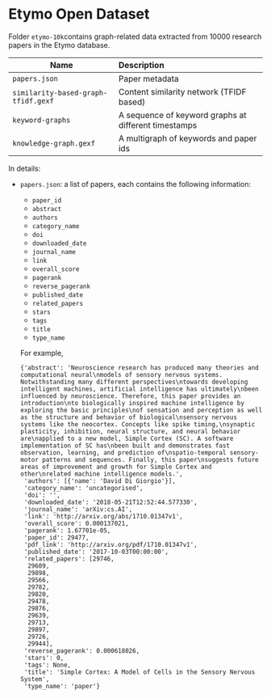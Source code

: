 # Etymo Open Dataset


Folder `etymo-10k`contains graph-related data extracted from 10000 research papers in the Etymo database.


| Name         | Description  |
| -------------| :-----|
| `papers.json`     | Paper metadata  |
| `similarity-based-graph-tfidf.gexf`    |  Content similarity network (TFIDF based) |
| `keyword-graphs` | A sequence of keyword graphs at different timestamps |
| `knowledge-graph.gexf` | A multigraph of keywords and paper ids |



In details:

* `papers.json`: a list of papers, each contains the following information:
  - `paper_id`
  - `abstract`
  - `authors`
  - `category_name`
  - `doi`
  - `downloaded_date`
  - `journal_name`
  - `link`
  - `overall_score`
  - `pagerank`
  - `reverse_pagerank`
  - `published_date`
  - `related_papers`
  - `stars`
  - `tags`
  - `title`
  - `type_name`

  For example,
  ```
  {'abstract': 'Neuroscience research has produced many theories and computational neural\nmodels of sensory nervous systems. Notwithstanding many different perspectives\ntowards developing intelligent machines, artificial intelligence has ultimately\nbeen influenced by neuroscience. Therefore, this paper provides an introduction\nto biologically inspired machine intelligence by exploring the basic principles\nof sensation and perception as well as the structure and behavior of biological\nsensory nervous systems like the neocortex. Concepts like spike timing,\nsynaptic plasticity, inhibition, neural structure, and neural behavior are\napplied to a new model, Simple Cortex (SC). A software implementation of SC has\nbeen built and demonstrates fast observation, learning, and prediction of\nspatio-temporal sensory-motor patterns and sequences. Finally, this paper\nsuggests future areas of improvement and growth for Simple Cortex and other\nrelated machine intelligence models.',
   'authors': [{'name': 'David Di Giorgio'}],
   'category_name': 'uncategorised',
   'doi': '',
   'downloaded_date': '2018-05-21T12:52:44.577330',
   'journal_name': 'arXiv:cs.AI',
   'link': 'http://arxiv.org/abs/1710.01347v1',
   'overall_score': 0.000137021,
   'pagerank': 1.67701e-05,
   'paper_id': 29477,
   'pdf_link': 'http://arxiv.org/pdf/1710.01347v1',
   'published_date': '2017-10-03T00:00:00',
   'related_papers': [29746,
    29609,
    29898,
    29566,
    29782,
    29820,
    29478,
    29876,
    29639,
    29713,
    29897,
    29726,
    29944],
   'reverse_pagerank': 0.000618026,
   'stars': 0,
   'tags': None,
   'title': 'Simple Cortex: A Model of Cells in the Sensory Nervous System',
   'type_name': 'paper'}
  ```
